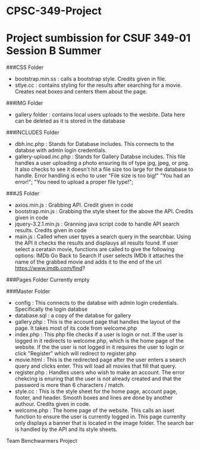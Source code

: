 # CPSC-349-Project

# Project sumbission for CSUF 349-01 Session B Summer

###CSS Folder
  - bootstrap.min.ss              : calls a bootstrap style. Credits given in file.
  - stlye.cc                      : contains styling for the results after searching for a movie. Creates neat boxes and centers them about the page.
    
###IMG Folder
  - gallery folder                : contains local users uploads to the wesbite. Data here can be deleted as it is stored in the database
    
###INCLUDES Folder
  - dbh.inc.php                   : Stands for Database includes. This connects to the databse with admin login credentials.
  - gallery-upload.inc.php        : Stands for Gallery Databse includes. This file handles a user uploading a photo ensuring its of                                           type jpg, jpeg, or png. It
                                  also checks to see it doesn't hit a file size too large for the database to handle. Error                                           handling is echo to user 
                                            "File size is too big!"
                                            "You had an error!";
                                            "You need to upload a proper file type!";

###JS Folder
  - axios.min.js              : Grabbing API. Credit given in code
  - bootstrap.min.js          : Grabbing the style sheet for the above the API. Credits given in code
  - jquery-3.2.1.min.js       : Granning java script code to handle API search results. Credits given in code
  - main.js                   : Called when user tpyes a search query in the searchbar. Using the API it checks the results and
                                displauys all results found. If user select a ceratain movie, functions are called to give the 
                                following options:
                                          IMDb      Go Back to Search
                                If user selects IMDb it attaches the name of the grabbed movie and adds it to the end of the url  
                                https://www.imdb.com/find?
                                
###Pages Folder
  Currently empty
    
###Master Folder
  - config                    : This connects to the databse with admin login credentials. Specifically the login databse
  - database.sql              : a copy of the databse for gallery
  - gallery.php               : This is the account page that handles the layout of the page. It takes most of its code from
                              welcome.php
  - index.php                 : This php file checks if a user is login or not. If the user is logged in it redirects to 
                              welcome.php, which is the home page of the website. If the the user is not logged in it requires
                              the user to login or click "Register" which will redirect to register.php
  - movie.html                : This is the redirected page after the user enters a search query and clicks enter. This will load
                              all movies that fill that query.
  - register.php              : Handles users who wish to make an account. The error chekcing is enuring that the user is not
                              already created and that the password is more than 6 characters / match.
  - style.cc                  : This is the style sheet for the home page, account page, footer, and header. Smooth boxes and lines
                              are done by another authour. Credits given in code.
  - welcome.php               : The home page of the website. This calls an isset function to ensure the user is currently logged
                              in. This page currenlty only displays a banner that is located in the image folder. The search bar
                              is handled by the API and its style sheets.
  
    
Team Benchwarmers Project

